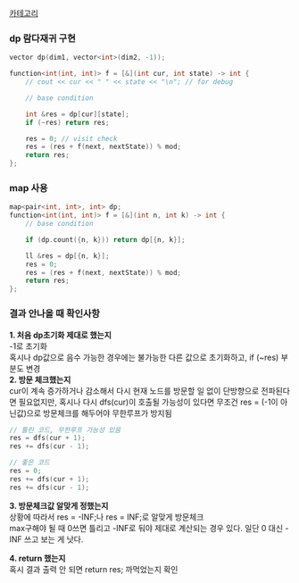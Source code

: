 [카테고리](/README.md)
### dp 람다재귀 구현
```cpp
vector dp(dim1, vector<int>(dim2, -1));

function<int(int, int)> f = [&](int cur, int state) -> int {
    // cout << cur << " " << state << "\n"; // for debug

    // base condition

    int &res = dp[cur][state];
    if (~res) return res;

    res = 0; // visit check
    res = (res + f(next, nextState)) % mod;
    return res;
};
```
### map 사용
```cpp
map<pair<int, int>, int> dp;
function<int(int, int)> f = [&](int n, int k) -> int {
    // base condition

    if (dp.count({n, k})) return dp[{n, k}];

    ll &res = dp[{n, k}];
    res = 0;
    res = (res + f(next, nextState)) % mod;
    return res;
};
```
### 결과 안나올 때 확인사항
__1. 처음 dp초기화 제대로 했는지__   
-1로 초기화   
혹시나 dp값으로 음수 가능한 경우에는 불가능한 다른 값으로 초기화하고, if (~res) 부분도 변경   
__2. 방문 체크했는지__   
cur이 계속 증가하거나 감소해서 다시 현재 노드를 방문할 일 없이 단방향으로 전파된다면 필요없지만, 혹시나 다시 dfs(cur)이 호출될 가능성이 있다면 무조건 res = (-1이 아닌값)으로 방문체크를 해두어야 무한루프가 방지됨   
```cpp
// 틀린 코드, 무한루프 가능성 있음
res = dfs(cur + 1);
res += dfs(cur - 1);

// 좋은 코드
res = 0;
res += dfs(cur + 1);
res += dfs(cur - 1);
```
__3. 방문체크값 알맞게 정했는지__   
상황에 따라서 res = -INF;나 res = INF;로 알맞게 방문체크   
max구해야 될 때 0쓰면 틀리고 -INF로 둬야 제대로 계산되는 경우 있다. 일단 0 대신 -INF 쓰고 보는 게 낫다.   

__4. return 했는지__   
혹시 결과 출력 안 되면 return res; 까먹었는지 확인   